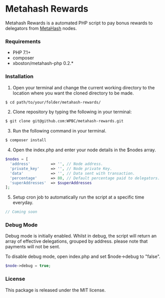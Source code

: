 # Metahash Rewards
Metahash Rewards is a automated PHP script to pay bonus rewards to delegators from [MetaHash](https://metahash.org ) nodes.

### Requirements

- PHP 7.1+
- composer
- xboston/metahash-php 0.2.*

### Installation

1. Open your terminal and change the current working directory to the location where you want the cloned directory to be made.

```bash
$ cd path/to/your/folder/metahash-rewards/
```

2. Clone repository by typing the following in your terminal:

```bash
$ git clone git@github.com:WPBC/metahash-rewards.git
```

3. Run the following command in your terminal.

```bash
$ composer install
```

4. Open the index.php and enter your node details in the $nodes array.

```php
$nodes = [
  'address'         => '', // Node address.
  'private_key'     => '', // Node private Key.
  'data'            => '', // Data sent with transaction.
  'percentage'      => 80, // Default percentage paid to delegators.
  'superAddresses'  => $superAddresses
];
```

5. Setup cron job to automatically run the script at a specific time everyday. 

```php
// Coming soon
```

### Debug Mode

Debug mode is initially enabled. Whilst in debug, the script will return an array of effective delegations, grouped by address. please note that payments will not be sent.

To disable debug mode, open index.php and set $node->debug to "false".

```php
$node->debug = true;
```

### License

This package is released under the MIT license.
